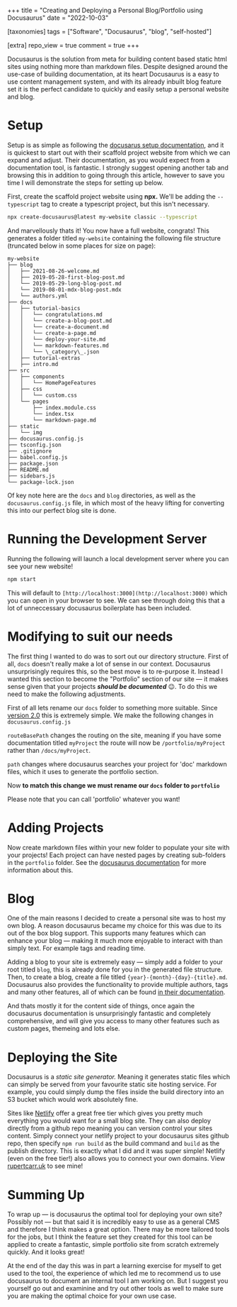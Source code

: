 +++
title = "Creating and Deploying a Personal Blog/Portfolio using Docusaurus"
date = "2022-10-03"

[taxonomies]
tags = ["Software", "Docusaurus", "blog", "self-hosted"]

[extra]
repo_view = true
comment = true
+++

Docusaurus is the solution from meta for building content based static html sites using nothing more than markdown files. Despite designed around the use-case of building documentation, at its heart Docusaurus is a easy to use content management system, and with its already inbuilt blog feature set it is the perfect candidate to quickly and easily setup a personal website and blog.

# Setup

Setup is as simple as following the [docusarus setup documentation](https://docusaurus.io/docs/installation), and it is quickest to start out with their scaffold project website from which we can expand and adjust. Their documentation, as you would expect from a documentation tool, is fantastic. I strongly suggest opening another tab and browsing this in addition to going through this article, however to save you time I will demonstrate the steps for setting up below.

First, create the scaffold project website using **npx.** We'll be adding the `--typescript` tag to create a typescript project, but this isn't necessary.

```bash
npx create-docusaurus@latest my-website classic --typescript
```

And marvellously thats it! You now have a full website, congrats! This generates a folder titled `my-website` containing the following file structure (truncated below in some places for size on page):

```text
my-website  
├── blog  
│   ├── 2021-08-26-welcome.md  
│   ├── 2019-05-28-first-blog-post.md  
│   └── 2019-05-29-long-blog-post.md  
│   └── 2019-08-01-mdx-blog-post.mdx  
│   └── authors.yml  
├── docs  
│   ├── tutorial-basics  
│   │   └── congratulations.md  
│   │   └── create-a-blog-post.md  
│   │   └── create-a-document.md  
│   │   └── create-a-page.md  
│   │   └── deploy-your-site.md  
│   │   └── markdown-features.md  
│   │   └── \_category\_.json  
│   ├── tutorial-extras  
│   ├── intro.md  
├── src  
│   ├── components  
│   │   └── HomePageFeatures  
│   ├── css  
│   │   └── custom.css  
│   └── pages  
│       ├── index.module.css  
│       └── index.tsx  
│       └── markdown-page.md  
├── static  
│   └── img  
├── docusaurus.config.js  
├── tsconfig.json  
├── .gitignore  
├── babel.config.js  
├── package.json  
├── README.md  
├── sidebars.js  
└── package-lock.json
```

Of key note here are the `docs` and `blog` directories, as well as the `docusaurus.config.js` file, in which most of the heavy lifting for converting this into our perfect blog site is done.

# Running the Development Server

Running the following will launch a local development server where you can see your new website!

```bash
npm start
```

This will default to `[http://localhost:3000](http://localhost:3000)` which you can open in your browser to see. We can see through doing this that a lot of unneccessary docusaurus boilerplate has been included.

# Modifying to suit our needs

The first thing I wanted to do was to sort out our directory structure. First of all, `docs` doesn't really make a lot of sense in our context. Docusaurus unsurprisingly requires this, so the best move is to re-purpose it. Instead I wanted this section to become the "Portfolio" section of our site — it makes sense given that your projects **_should be documented_** 😉. To do this we need to make the following adjustments.

First of all lets rename our `docs` folder to something more suitable. Since [version 2.0](https://docusaurus.io/docs/migration/manual#customdocspath-docsurl-editurl-enableupdateby-enableupdatetime) this is extremely simple. We make the following changes in `docusaurus.config.js`

`routeBasePath` changes the routing on the site, meaning if you have some documentation titled `myProject` the route will now be `/portfolio/myProject` rather than `/docs/myProject`.

`path` changes where docusaurus searches your project for 'doc' markdown files, which it uses to generate the portfolio section.

Now **to match this change we must rename our `docs` folder to `portfolio`**

Please note that you can call 'portfolio' whatever you want!

# Adding Projects

Now create markdown files within your new folder to populate your site with your projects! Each project can have nested pages by creating sub-folders in the `portfolio` folder. See the [docusaurus documentation](https://docusaurus.io/docs/docs-introduction) for more information about this.

# Blog

One of the main reasons I decided to create a personal site was to host my own blog. A reason docusaurus became my choice for this was due to its out of the box blog support. This supports many features which can enhance your blog — making it much more enjoyable to interact with than simply text. For example tags and reading time.

Adding a blog to your site is extremely easy — simply add a folder to your root titled `blog`, this is already done for you in the generated file structure. Then, to create a blog, create a file titled `{year}-{month}-{day}-{title}.md`. Docusaurus also provides the functionality to provide multiple authors, tags and many other features, all of which can be found [in their documentation](https://docusaurus.io/docs/blog).

And thats mostly it for the content side of things, once again the docusaurus documentation is unsurprisingly fantastic and completely comprehensive, and will give you access to many other features such as custom pages, themeing and lots else.

# Deploying the Site

Docusaurus is a _static site generator._ Meaning it generates static files which can simply be served from your favourite static site hosting service. For example, you could simply dump the files inside the build directory into an S3 bucket which would work absolutely fine.

Sites like [Netlify](https://www.netlify.com) offer a great free tier which gives you pretty much everything you would want for a small blog site. They can also deploy directly from a github repo meaning you can version control your sites content. Simply connect your netlify project to your docusaurus sites github repo, then specify `npm run build` as the build command and `build` as the publish directory. This is exactly what I did and it was super simple! Netlify (even on the free tier!) also allows you to connect your own domains. View [rupertcarr.uk](https://rupertcarr.uk) to see mine!

# Summing Up

To wrap up — is docusaurus the optimal tool for deploying your own site? Possibly not — but that said it is incredibly easy to use as a general CMS and therefore I think makes a great option. There may be more tailored tools for the jobs, but I think the feature set they created for this tool can be applied to create a fantastic, simple portfolio site from scratch extremely quickly. And it looks great!

At the end of the day this was in part a learning exercise for myself to get used to the tool, the experience of which led me to recommend us to use docusaurus to document an internal tool I am working on. But I suggest you yourself go out and examinine and try out other tools as well to make sure you are making the optimal choice for your own use case.
